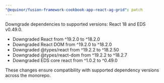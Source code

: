 ```yaml
---
"@equinor/fusion-framework-cookbook-app-react-ag-grid": patch
---
```


Downgrade dependencies to supported versions: React 18 and EDS v0.49.0.

- Downgraded React from ^19.2.0 to ^18.2.0
- Downgraded React DOM from ^19.2.0 to ^18.2.0
- Downgraded @types/react from ^19.2.2 to ^18.2.50
- Downgraded @types/react-dom from ^19.2.2 to ^18.2.7
- Downgraded EDS core react from ^1.0.2 to ^0.49.0

These changes ensure compatibility with supported dependency versions across the monorepo.
